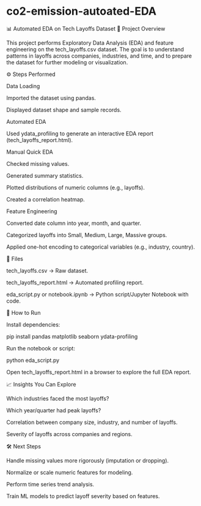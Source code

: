 # co2-emission-autoated-EDA
📊 Automated EDA on Tech Layoffs Dataset
📌 Project Overview

This project performs Exploratory Data Analysis (EDA) and feature engineering on the tech_layoffs.csv dataset. The goal is to understand patterns in layoffs across companies, industries, and time, and to prepare the dataset for further modeling or visualization.

⚙️ Steps Performed

Data Loading

Imported the dataset using pandas.

Displayed dataset shape and sample records.

Automated EDA

Used ydata_profiling to generate an interactive EDA report (tech_layoffs_report.html).

Manual Quick EDA

Checked missing values.

Generated summary statistics.

Plotted distributions of numeric columns (e.g., layoffs).

Created a correlation heatmap.

Feature Engineering

Converted date column into year, month, and quarter.

Categorized layoffs into Small, Medium, Large, Massive groups.

Applied one-hot encoding to categorical variables (e.g., industry, country).

📂 Files

tech_layoffs.csv → Raw dataset.

tech_layoffs_report.html → Automated profiling report.

eda_script.py or notebook.ipynb → Python script/Jupyter Notebook with code.

🚀 How to Run

Install dependencies:

pip install pandas matplotlib seaborn ydata-profiling


Run the notebook or script:

python eda_script.py


Open tech_layoffs_report.html in a browser to explore the full EDA report.

📈 Insights You Can Explore

Which industries faced the most layoffs?

Which year/quarter had peak layoffs?

Correlation between company size, industry, and number of layoffs.

Severity of layoffs across companies and regions.

🛠️ Next Steps

Handle missing values more rigorously (imputation or dropping).

Normalize or scale numeric features for modeling.

Perform time series trend analysis.

Train ML models to predict layoff severity based on features.